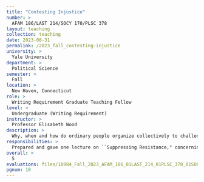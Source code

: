 ```yaml
---
title: "Contesting Injustice"
number: >
  AFAM 186/LAST 214/SOCY 170/PLSC 378
layout: teaching
collection: teaching
date: 2023-08-31
permalink: /2023_fall_contesting-injustice
university: >
  Yale University
department: >
  Political Science
semester: >
  Fall
location: >
  New Haven, Connecticut
role: >
  Writing Requirement Graduate Teaching Fellow
level: >
  Undergraduate (Writing Requirement)
instructor: >
  Professor Elisabeth Wood
description: >
  Why, when and how do ordinary people organize collectively to challenge political, social and economic injustice? We will analyze the conditions that lead ordinary people to organize to contest injustice, the various tactics and strategies of mobilization, the moral, political, and strategic dilemmas that activists face, and the conditions for success in altering the norms and institutions that sustain injustice. We will explore theoretical approaches to understanding mobilization against injustice, including those centered on self-interest, moral outrage, social preferences, social networks, political opportunity, and movement culture. Films that document the experience of injustice as well as the process of mobilization are an integral part of the course. Our focus will be on mobilization in both the US and international settings.
responsibilities: >
  Prepared and gave one lecture on ``Suppressing Resistance," concerning state strategies of repression (slides available upon request). Teach sections and host office hours, grade all assignments and exams, answer student questions. This was a [Writing Requirement (WR)](https://poorvucenter.yale.edu/writing/undergraduate-writing/wr-requirement) class at Yale, meaning extra writing instruction is required by teaching fellows, who underwent five weeks of coursework devoted to teaching writing. 
overall: >
  5
evaluations: files/18984_Fall_2023_AFAM_186_01LAST_214_01PLSC_378_01SOCY_170_01-Contesting_Injustice.pdf#page=10
pgnum: 10
---
```


